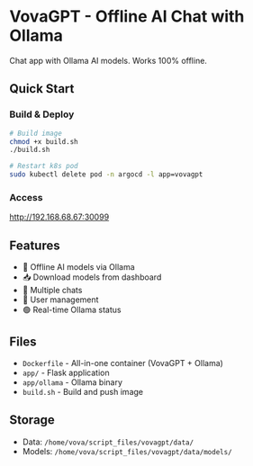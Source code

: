 # VovaGPT - Offline AI Chat with Ollama

Chat app with Ollama AI models. Works 100% offline.

## Quick Start

### Build & Deploy
```bash
# Build image
chmod +x build.sh
./build.sh

# Restart k8s pod
sudo kubectl delete pod -n argocd -l app=vovagpt
```

### Access
http://192.168.68.67:30099

## Features
- 🤖 Offline AI models via Ollama
- 📥 Download models from dashboard
- 💬 Multiple chats
- 👥 User management
- 🟢 Real-time Ollama status

## Files
- `Dockerfile` - All-in-one container (VovaGPT + Ollama)
- `app/` - Flask application
- `app/ollama` - Ollama binary
- `build.sh` - Build and push image

## Storage
- Data: `/home/vova/script_files/vovagpt/data/`
- Models: `/home/vova/script_files/vovagpt/data/models/`

